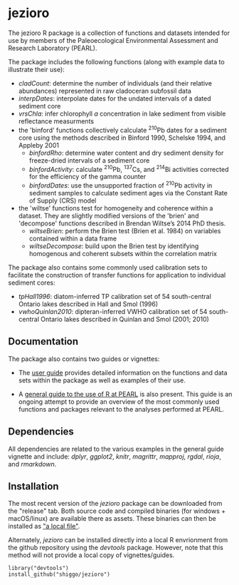 # jezioro

The jezioro R package is a collection of functions and datasets intended for use by members of the Paleoecological Environmental Assessment and Research Laboratory (PEARL).

The package includes the following functions (along with example data to illustrate their use):
* *cladCount*: determine the number of individuals (and their relative abundances) represented in raw cladoceran subfossil data
* *interpDates*: interpolate dates for the undated intervals of a dated sediment core
* *vrsChla*: infer chlorophyll *a* concentration in lake sediment from visible reflectance measurments
* the 'binford' functions collectively calculate <sup>210</sup>Pb dates for a sediment core using the methods described in Binford 1990, Schelske 1994, and Appleby 2001
  * *binfordRho*: determine water content and dry sediment density for freeze-dried intervals of a sediment core
  * *binfordActivity*: calculate <sup>210</sup>Pb, <sup>137</sup>Cs, and <sup>214</sup>Bi activities corrected for the efficiency of the gamma counter
  * *binfordDates*: use the unsupported fraction of <sup>210</sup>Pb activity in sediment samples to calculate sediment ages via the Constant Rate of Supply (CRS) model 
* the 'wiltse' functions test for homogeneity and coherence within a dataset. They are slightly modified versions of the 'brien' and 'decompose' functions described in Brendan Wiltse’s 2014 PhD thesis.
  * *wiltseBrien*: perform the Brien test (Brien et al. 1984) on variables contained within a data frame
  * *wiltseDecompose*: build upon the Brien test by identifying homogenous and coherent subsets within the correlation matrix

The package also contains some commonly used calibration sets to facilitate the construction of transfer functions for application to individual sediment cores:
* *tpHall1996*: diatom-inferred TP calibration set of 54 south-central Ontario lakes described in Hall and Smol (1996)
* *vwhoQuinlan2010*: dipteran-inferred VWHO calibration set of 54 south-central Ontario lakes described in Quinlan and Smol (2001; 2010)


## Documentation
The package also contains two guides or vignettes:

* The [user guide](https://shiggo.github.io/jezioro/vignettes/jezioroGuide.html) provides detailed information on the functions and data sets within the package as well as examples of their use.

* A [general guide to the use of R at PEARL](https://shiggo.github.io/jezioro/vignettes/RGuide.html) is also present. This guide is an ongoing attempt to provide an overview of the most commonly used functions and packages relevant to the analyses performed at PEARL.


## Dependencies
All dependencies are related to the various examples in the general guide vignette and include: *dplyr*, *ggplot2*, *knitr*, *magrittr*, *mapproj*, *rgdal*, *rioja*, and *rmarkdown*.


## Installation
The most recent version of the *jezioro* package can be downloaded from the "release" tab. Both source code and compiled binaries (for windows + macOS/linux) are available there as assets. These binaries can then be installed as ["a local file"](https://www.rdocumentation.org/packages/utils/versions/3.5.1/topics/install.packages).

Alternately, *jezioro* can be installed directly into a local R envrionment from the github repository using the *devtools* package. However, note that this method will not provide a local copy of vignettes/guides.
```
library("devtools")
install_github("shiggo/jezioro")
```
